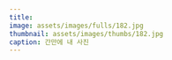 ```yaml
---
title: 
image: assets/images/fulls/182.jpg
thumbnail: assets/images/thumbs/182.jpg
caption: 간만에 내 사진
---
```

